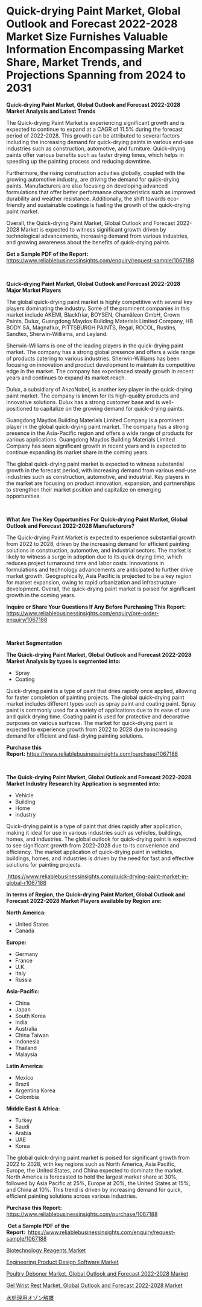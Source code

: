 <p><h1>Quick-drying Paint Market, Global Outlook and Forecast 2022-2028 Market Size Furnishes Valuable Information Encompassing Market Share, Market Trends, and Projections Spanning from 2024 to 2031</h1></p><p><strong>Quick-drying Paint Market, Global Outlook and Forecast 2022-2028 Market Analysis and Latest Trends</strong></p>
<p><p>The Quick-drying Paint Market is experiencing significant growth and is expected to continue to expand at a CAGR of 11.5% during the forecast period of 2022-2028. This growth can be attributed to several factors including the increasing demand for quick-drying paints in various end-use industries such as construction, automotive, and furniture. Quick-drying paints offer various benefits such as faster drying times, which helps in speeding up the painting process and reducing downtime.</p><p>Furthermore, the rising construction activities globally, coupled with the growing automotive industry, are driving the demand for quick-drying paints. Manufacturers are also focusing on developing advanced formulations that offer better performance characteristics such as improved durability and weather resistance. Additionally, the shift towards eco-friendly and sustainable coatings is fueling the growth of the quick-drying paint market.</p><p>Overall, the Quick-drying Paint Market, Global Outlook and Forecast 2022-2028 Market is expected to witness significant growth driven by technological advancements, increasing demand from various industries, and growing awareness about the benefits of quick-drying paints.</p></p>
<p><strong>Get a Sample PDF of the Report:&nbsp;</strong> <a href="https://www.reliablebusinessinsights.com/enquiry/request-sample/1067188">https://www.reliablebusinessinsights.com/enquiry/request-sample/1067188</a></p>
<p>&nbsp;</p>
<p><strong>Quick-drying Paint Market, Global Outlook and Forecast 2022-2028 Major Market Players</strong></p>
<p><p>The global quick-drying paint market is highly competitive with several key players dominating the industry. Some of the prominent companies in this market include AKEMI, Blackfriar, BOYSEN, Chamäleon GmbH, Crown Paints, Dulux, Guangdong Maydos Building Materials Limited Company, HB BODY SA, Magnaflux, PITTSBURGH PAINTS, Regal, ROCOL, Rustins, Sandtex, Sherwin-Williams, and Leyland.</p><p>Sherwin-Williams is one of the leading players in the quick-drying paint market. The company has a strong global presence and offers a wide range of products catering to various industries. Sherwin-Williams has been focusing on innovation and product development to maintain its competitive edge in the market. The company has experienced steady growth in recent years and continues to expand its market reach.</p><p>Dulux, a subsidiary of AkzoNobel, is another key player in the quick-drying paint market. The company is known for its high-quality products and innovative solutions. Dulux has a strong customer base and is well-positioned to capitalize on the growing demand for quick-drying paints.</p><p>Guangdong Maydos Building Materials Limited Company is a prominent player in the global quick-drying paint market. The company has a strong presence in the Asia-Pacific region and offers a wide range of products for various applications. Guangdong Maydos Building Materials Limited Company has seen significant growth in recent years and is expected to continue expanding its market share in the coming years.</p><p>The global quick-drying paint market is expected to witness substantial growth in the forecast period, with increasing demand from various end-use industries such as construction, automotive, and industrial. Key players in the market are focusing on product innovation, expansion, and partnerships to strengthen their market position and capitalize on emerging opportunities.</p></p>
<p>&nbsp;</p>
<p><strong>What Are The Key Opportunities For Quick-drying Paint Market, Global Outlook and Forecast 2022-2028 Manufacturers?</strong></p>
<p><p>The Quick-drying Paint Market is expected to experience substantial growth from 2022 to 2028, driven by the increasing demand for efficient painting solutions in construction, automotive, and industrial sectors. The market is likely to witness a surge in adoption due to its quick drying time, which reduces project turnaround time and labor costs. Innovations in formulations and technology advancements are anticipated to further drive market growth. Geographically, Asia Pacific is projected to be a key region for market expansion, owing to rapid urbanization and infrastructure development. Overall, the quick-drying paint market is poised for significant growth in the coming years.</p></p>
<p><strong>Inquire or Share Your Questions If Any Before Purchasing This Report:</strong> <a href="https://www.reliablebusinessinsights.com/enquiry/pre-order-enquiry/1067188">https://www.reliablebusinessinsights.com/enquiry/pre-order-enquiry/1067188</a></p>
<p>&nbsp;</p>
<p><strong>Market Segmentation</strong></p>
<p><strong>The Quick-drying Paint Market, Global Outlook and Forecast 2022-2028 Market Analysis by types is segmented into:</strong></p>
<p><ul><li>Spray</li><li>Coating</li></ul></p>
<p><p>Quick-drying paint is a type of paint that dries rapidly once applied, allowing for faster completion of painting projects. The global quick-drying paint market includes different types such as spray paint and coating paint. Spray paint is commonly used for a variety of applications due to its ease of use and quick drying time. Coating paint is used for protective and decorative purposes on various surfaces. The market for quick-drying paint is expected to experience growth from 2022 to 2028 due to increasing demand for efficient and fast-drying painting solutions.</p></p>
<p><strong>Purchase this Report:&nbsp;</strong><a href="https://www.reliablebusinessinsights.com/purchase/1067188">https://www.reliablebusinessinsights.com/purchase/1067188</a></p>
<p>&nbsp;</p>
<p><strong>The Quick-drying Paint Market, Global Outlook and Forecast 2022-2028 Market Industry Research by Application is segmented into:</strong></p>
<p><ul><li>Vehicle</li><li>Building</li><li>Home</li><li>Industry</li></ul></p>
<p><p>Quick-drying paint is a type of paint that dries rapidly after application, making it ideal for use in various industries such as vehicles, buildings, homes, and industries. The global outlook for quick-drying paint is expected to see significant growth from 2022-2028 due to its convenience and efficiency. The market application of quick-drying paint in vehicles, buildings, homes, and industries is driven by the need for fast and effective solutions for painting projects.</p></p>
<p><a href="https://www.reliablebusinessinsights.com/quick-drying-paint-market-in-global-r1067188">&nbsp;https://www.reliablebusinessinsights.com/quick-drying-paint-market-in-global-r1067188</a></p>
<p><strong>In terms of Region, the Quick-drying Paint Market, Global Outlook and Forecast 2022-2028 Market Players available by Region are:</strong></p>
<p>
    <p> <strong> North America: </strong>
        <ul>
            <li>United States</li>
            <li>Canada</li>
        </ul>
        </p> 
    <p> <strong> Europe: </strong>
        <ul>
            <li>Germany</li>
            <li>France</li>
            <li>U.K.</li>
            <li>Italy</li>
            <li>Russia</li>
        </ul>
        </p> 
    <p> <strong> Asia-Pacific: </strong>
        <ul>
            <li>China</li>
            <li>Japan</li>
            <li>South Korea</li>
            <li>India</li>
            <li>Australia</li>
            <li>China Taiwan</li>
            <li>Indonesia</li>
            <li>Thailand</li>
            <li>Malaysia</li>
        </ul>
        </p> 
    <p> <strong> Latin America: </strong>
        <ul>
            <li>Mexico</li>
            <li>Brazil</li>
            <li>Argentina Korea</li>
            <li>Colombia</li>
        </ul>
        </p> 
    <p> <strong> Middle East & Africa: </strong>
        <ul>
            <li>Turkey</li>
            <li>Saudi</li>
            <li>Arabia</li>
            <li>UAE</li>
            <li>Korea</li>
        </ul>
    </p>
    </p>
<p><p>The global quick-drying paint market is poised for significant growth from 2022 to 2028, with key regions such as North America, Asia Pacific, Europe, the United States, and China expected to dominate the market. North America is forecasted to hold the largest market share at 30%, followed by Asia Pacific at 25%, Europe at 20%, the United States at 15%, and China at 10%. This trend is driven by increasing demand for quick, efficient painting solutions across various industries.</p></p>
<p><strong>Purchase this Report: </strong><a href="https://www.reliablebusinessinsights.com/purchase/1067188">https://www.reliablebusinessinsights.com/purchase/1067188</a></p>
<p>&nbsp;<strong>Get a Sample PDF of the Report:&nbsp;&nbsp;</strong><a href="https://www.reliablebusinessinsights.com/enquiry/request-sample/1067188">https://www.reliablebusinessinsights.com/enquiry/request-sample/1067188</a></p>
<p><strong></strong></p>
<p><p><a href="https://www.linkedin.com/pulse/biotechnology-reagents-market-insight-trends-growth-forecasted-k0fye">Biotechnology Reagents Market</a></p><p><a href="https://www.linkedin.com/pulse/engineering-product-design-software-market-trends-analysis-forecasted-mbo1e">Engineering Product Design Software Market</a></p><p><a href="https://github.com/EveKerluke2023/Market-Research-Report-List-1/blob/main/poultry-deboner-market-global-outlook-and-forecast-2022-2028-market.md">Poultry Deboner Market, Global Outlook and Forecast 2022-2028 Market</a></p><p><a href="https://github.com/angeliabkratze/Market-Research-Report-List-1/blob/main/gel-wrist-rest-market-global-outlook-and-forecast-2022-2028-market.md">Gel Wrist Rest Market, Global Outlook and Forecast 2022-2028 Market</a></p><p><a href="https://github.com/qwpelcjko9242629/Market-Research-Report-List-2/blob/main/430370886444.md">水処理用オゾン触媒</a></p></p>